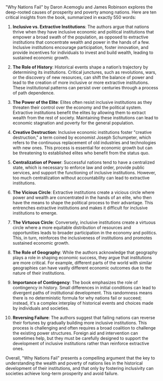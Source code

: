 "Why Nations Fail" by Daron Acemoglu and James Robinson explores the deep-rooted causes of prosperity and poverty among nations. Here are ten critical insights from the book, summarized in exactly 550 words:

1. **Inclusive vs. Extractive Institutions**: The authors argue that nations thrive when they have inclusive economic and political institutions that empower a broad swath of the population, as opposed to extractive institutions that concentrate wealth and power in the hands of a few. Inclusive institutions encourage participation, foster innovation, and provide incentives for individuals to invest and build wealth, leading to sustained economic growth.

2. **The Role of History**: Historical events shape a nation’s trajectory by determining its institutions. Critical junctures, such as revolutions, wars, or the discovery of new resources, can shift the balance of power and lead to the creation of more inclusive or more extractive institutions. These institutional patterns can persist over centuries through a process of path dependence.

3. **The Power of the Elite**: Elites often resist inclusive institutions as they threaten their control over the economy and the political system. Extractive institutions benefit the elites by allowing them to extract wealth from the rest of society. Maintaining these institutions can lead to economic stagnation and poverty for the general population.

4. **Creative Destruction**: Inclusive economic institutions foster "creative destruction," a term coined by economist Joseph Schumpeter, which refers to the continuous replacement of old industries and technologies with new ones. This process is essential for economic growth but can be threatening to established elites who benefit from the status quo.

5. **Centralization of Power**: Successful nations tend to have a centralized state, which is necessary to enforce law and order, provide public services, and support the functioning of inclusive institutions. However, too much centralization without accountability can lead to extractive institutions.

6. **The Vicious Circle**: Extractive institutions create a vicious circle where power and wealth are concentrated in the hands of an elite, who then have the means to shape the political process to their advantage. This entrenches extractive institutions and makes it difficult for inclusive institutions to emerge.

7. **The Virtuous Circle**: Conversely, inclusive institutions create a virtuous circle where a more equitable distribution of resources and opportunities leads to broader participation in the economy and politics. This, in turn, reinforces the inclusiveness of institutions and promotes sustained economic growth.

8. **The Role of Geography**: While the authors acknowledge that geography plays a role in shaping economic success, they argue that institutions are more critical. For example, different parts of the world with similar geographies can have vastly different economic outcomes due to the nature of their institutions.

9. **Importance of Contingency**: The book emphasizes the role of contingency in history. Small differences in initial conditions can lead to divergent paths of institutional development. This randomness means there is no deterministic formula for why nations fail or succeed; instead, it's a complex interplay of historical events and choices made by individuals and societies.

10. **Reversing Failure**: The authors suggest that failing nations can reverse their fortunes by gradually building more inclusive institutions. This process is challenging and often requires a broad coalition to challenge the existing power structures. Foreign aid and intervention can sometimes help, but they must be carefully designed to support the development of inclusive institutions rather than reinforce extractive ones.

Overall, "Why Nations Fail" presents a compelling argument that the key to understanding the wealth and poverty of nations lies in the historical development of their institutions, and that only by fostering inclusivity can societies achieve long-term prosperity and avoid failure.